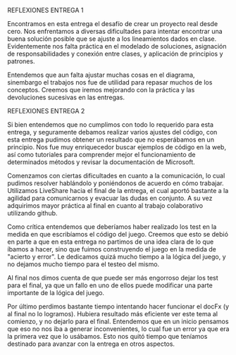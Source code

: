 REFLEXIONES ENTREGA 1

Encontramos en esta entrega el desafío de crear un proyecto real desde cero. Nos enfrentamos a diversas dificultades para intentar encontrar una buena solución posible que se ajuste a los lineamientos dados en clase. Evidentemente nos falta práctica en el modelado de soluciones, asignación de responsabilidades y conexión entre clases, y aplicación de principios y patrones.

Entendemos que aun falta ajustar muchas cosas en el diagrama, sinembargo el trabajos nos fue de utilidad para repasar muchos de los conceptos. Creemos que iremos mejorando con la práctica y las devoluciones sucesivas en las entregas.

REFLEXIONES ENTREGA 2

Si bien entendemos que no cumplimos con todo lo requerido para esta entrega, y seguramente debamos realizar varios ajustes del código, con esta entrega pudimos obtener un resultado que no esperábamos en un principio. Nos fue muy enriquecedor buscar ejemplos de código en la web, así como tutoriales para comprender mejor el funcionamiento de determinados métodos y revisar la documentación de Microsoft. 

Comenzamos con ciertas dificultades en cuanto a la comunicación, lo cual pudimos resolver hablándolo y poniéndonos de acuerdo en cómo trabajar. Utilizamos LiveShare hacia el final de la entrega, el cual aportó bastante a la agilidad para comunicarnos y evacuar las dudas en conjunto. A su vez adquirimos mayor práctica al final en cuanto al trabajo colaborativo utilizando github.

Como crítica entendemos que deberíamos haber realizado los test en la medida en que escribíamos el código del juego. Creemos que esto se debió en parte a que en esta entrega no partimos de una idea clara de lo que íbamos a hacer, sino que fuimos construyendo el juego en la medida de "acierto y error". Le dedicamos quizá mucho tiempo a la lógica del juego, y no dejamos mucho tiempo para el testeo del mismo.

Al final nos dimos cuenta de que puede ser más engorroso dejar los test para el final, ya que un fallo en uno de ellos puede modificar una parte importante de la lógica del juego.

Por último perdimos bastante tiempo intentando hacer funcionar el docFx (y al final no lo logramos). Hubiera resultado más eficiente ver este tema al comienzo, y no dejarlo para el final. Entendemos que en un inicio pensamos que eso no nos iba a generar inconvenientes, lo cual fue un error ya que era la primera vez que lo usábamos. Esto nos quitó tiempo que teníamos destinado para avanzar con la entrega en otros aspectos.





